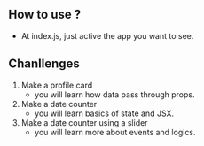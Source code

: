 ## How to use ?
- At index.js, just active the app you want to see.

## Chanllenges
1. Make a profile card
   - you will learn how data pass through props.
2. Make a date counter
	- you will learn basics of state and JSX.
3. Make a date counter using a slider
	- you will learn more about events and logics.
